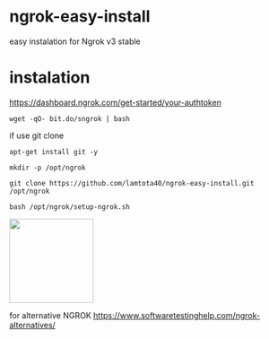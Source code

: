 # ngrok-easy-install
easy instalation for Ngrok v3 stable

# instalation
https://dashboard.ngrok.com/get-started/your-authtoken
```console
wget -qO- bit.do/sngrok | bash
```
if use git clone
```console
apt-get install git -y
```
```console
mkdir -p /opt/ngrok
```
```console
git clone https://github.com/lamtota40/ngrok-easy-install.git /opt/ngrok
```
```console
bash /opt/ngrok/setup-ngrok.sh
```
<img src="https://user-images.githubusercontent.com/26719371/215472523-183ef332-3c92-491d-bac3-ae0b66a5c130.jpg" width="150">

for alternative NGROK
https://www.softwaretestinghelp.com/ngrok-alternatives/

